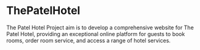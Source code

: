 # ThePatelHotel
The Patel Hotel Project aim is to develop a comprehensive website for The Patel Hotel, providing an exceptional online platform for guests to book rooms, order room service, and access a range of hotel services. 
